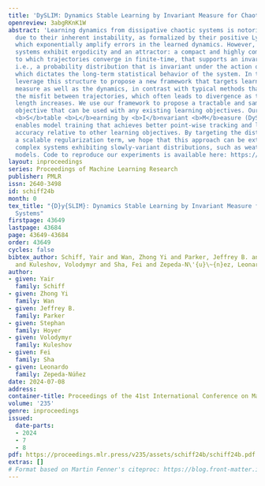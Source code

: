 ```yaml
---
title: 'DySLIM: Dynamics Stable Learning by Invariant Measure for Chaotic Systems'
openreview: 3abgRKnK1W
abstract: 'Learning dynamics from dissipative chaotic systems is notoriously difficult
  due to their inherent instability, as formalized by their positive Lyapunov exponents,
  which exponentially amplify errors in the learned dynamics. However, many of these
  systems exhibit ergodicity and an attractor: a compact and highly complex manifold,
  to which trajectories converge in finite-time, that supports an invariant measure,
  i.e., a probability distribution that is invariant under the action of the dynamics,
  which dictates the long-term statistical behavior of the system. In this work, we
  leverage this structure to propose a new framework that targets learning the invariant
  measure as well as the dynamics, in contrast with typical methods that only target
  the misfit between trajectories, which often leads to divergence as the trajectories’
  length increases. We use our framework to propose a tractable and sample efficient
  objective that can be used with any existing learning objectives. Our <b>Dy</b>namics
  <b>S</b>table <b>L</b>earning by <b>I</b>nvariant <b>M</b>easure (DySLIM) objective
  enables model training that achieves better point-wise tracking and long-term statistical
  accuracy relative to other learning objectives. By targeting the distribution with
  a scalable regularization term, we hope that this approach can be extended to more
  complex systems exhibiting slowly-variant distributions, such as weather and climate
  models. Code to reproduce our experiments is available here: https://github.com/google-research/swirl-dynamics/tree/main/swirl_dynamics/projects/ergodic.'
layout: inproceedings
series: Proceedings of Machine Learning Research
publisher: PMLR
issn: 2640-3498
id: schiff24b
month: 0
tex_title: "{D}y{SLIM}: Dynamics Stable Learning by Invariant Measure for Chaotic
  Systems"
firstpage: 43649
lastpage: 43684
page: 43649-43684
order: 43649
cycles: false
bibtex_author: Schiff, Yair and Wan, Zhong Yi and Parker, Jeffrey B. and Hoyer, Stephan
  and Kuleshov, Volodymyr and Sha, Fei and Zepeda-N\'{u}\~{n}ez, Leonardo
author:
- given: Yair
  family: Schiff
- given: Zhong Yi
  family: Wan
- given: Jeffrey B.
  family: Parker
- given: Stephan
  family: Hoyer
- given: Volodymyr
  family: Kuleshov
- given: Fei
  family: Sha
- given: Leonardo
  family: Zepeda-Núñez
date: 2024-07-08
address:
container-title: Proceedings of the 41st International Conference on Machine Learning
volume: '235'
genre: inproceedings
issued:
  date-parts:
  - 2024
  - 7
  - 8
pdf: https://proceedings.mlr.press/v235/assets/schiff24b/schiff24b.pdf
extras: []
# Format based on Martin Fenner's citeproc: https://blog.front-matter.io/posts/citeproc-yaml-for-bibliographies/
---
```

